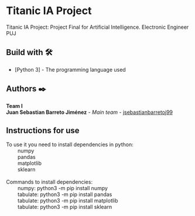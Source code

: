 # Titanic IA Project
Titanic IA Project: Project Final for Artificial Intelligence. Electronic Engineer PUJ

## Build with 🛠️
* [Python 3] - The programming language used

## Authors ✒️
**Team I**<br />
**Juan Sebastian Barreto Jiménez** - *Main team* - [jsebastianbarretoj99](https://github.com/jsebastianbarretoj99)<br />

## Instructions for use
To use it you need to install dependencies in python:<br />
    &nbsp;&nbsp;&nbsp;&nbsp;&nbsp;&nbsp;&nbsp;&nbsp;numpy <br />
    &nbsp;&nbsp;&nbsp;&nbsp;&nbsp;&nbsp;&nbsp;&nbsp;pandas <br />
    &nbsp;&nbsp;&nbsp;&nbsp;&nbsp;&nbsp;&nbsp;&nbsp;matplotlib <br />
    &nbsp;&nbsp;&nbsp;&nbsp;&nbsp;&nbsp;&nbsp;&nbsp;sklearn <br />
<br />
Commands to install dependencies:<br />
    &nbsp;&nbsp;&nbsp;&nbsp;&nbsp;&nbsp;&nbsp;&nbsp;numpy: python3 -m pip install numpy<br />
    &nbsp;&nbsp;&nbsp;&nbsp;&nbsp;&nbsp;&nbsp;&nbsp;tabulate: python3 -m pip install pandas<br />
    &nbsp;&nbsp;&nbsp;&nbsp;&nbsp;&nbsp;&nbsp;&nbsp;tabulate: python3 -m pip install matplotlib<br />
    &nbsp;&nbsp;&nbsp;&nbsp;&nbsp;&nbsp;&nbsp;&nbsp;tabulate: python3 -m pip install sklearn
